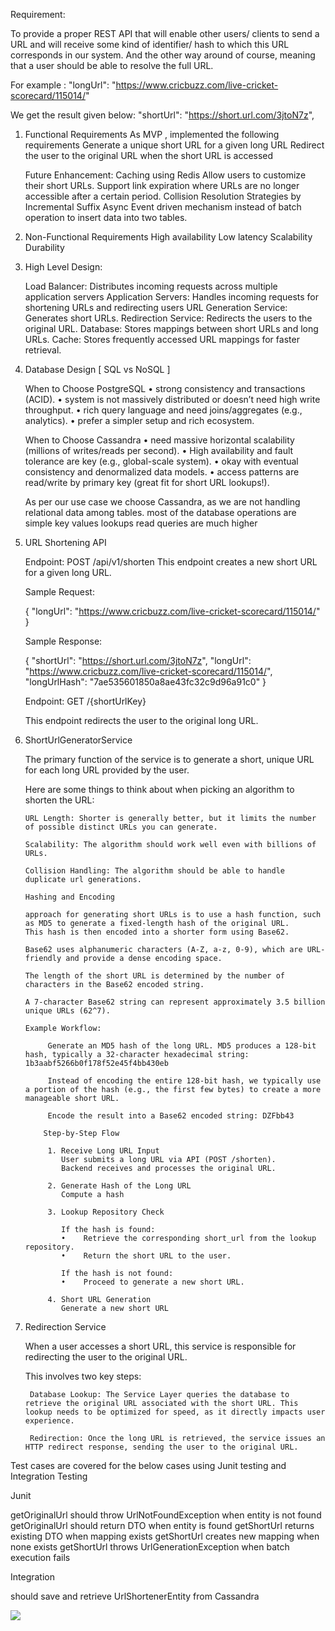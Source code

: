 Requirement:

To provide a proper REST API that will enable other users/ clients to send a
URL and will receive some kind of identifier/ hash to which this URL corresponds
in our system. And the other way around of course, meaning that a user should be
able to resolve the full URL.


For example :
   "longUrl": "https://www.cricbuzz.com/live-cricket-scorecard/115014/"

We get the result given below:
   "shortUrl": "https://short.url.com/3jtoN7z",

1. Functional Requirements
   As MVP , implemented the following requirements
      Generate a unique short URL for a given long URL
      Redirect the user to the original URL when the short URL is accessed

   Future Enhancement:
      Caching using Redis
      Allow users to customize their short URLs.
      Support link expiration where URLs are no longer accessible after a certain period.
      Collision Resolution Strategies by Incremental Suffix
      Async Event driven mechanism instead of batch operation to insert data into two tables.

2. Non-Functional Requirements
   High availability 
   Low latency 
   Scalability 
   Durability
   

3. High Level Design:

   Load Balancer: Distributes incoming requests across multiple application servers
   Application Servers: Handles incoming requests for shortening URLs and redirecting users
   URL Generation Service: Generates short URLs.
   Redirection Service: Redirects the users to the original URL.
   Database: Stores mappings between short URLs and long URLs.
   Cache: Stores frequently accessed URL mappings for faster retrieval.

4. Database Design [ SQL vs NoSQL ]

   When to Choose PostgreSQL
   •	strong consistency and transactions (ACID).
   •	system is not massively distributed or doesn’t need high write throughput.
   •	rich query language and need joins/aggregates (e.g., analytics).
   •	prefer a simpler setup and rich ecosystem.

   When to Choose Cassandra
   •	need massive horizontal scalability (millions of writes/reads per second).
   •	High availability and fault tolerance are key (e.g., global-scale system).
   •	okay with eventual consistency and denormalized data models.
   •	access patterns are read/write by primary key (great fit for short URL lookups!).

   As per our use case we choose Cassandra, 
      as we are not handling relational data among tables.
      most of the database operations are simple key values lookups
      read queries are much higher

5. URL Shortening API

   Endpoint: POST /api/v1/shorten
   This endpoint creates a new short URL for a given long URL.

   Sample Request:
   
   {
   "longUrl": "https://www.cricbuzz.com/live-cricket-scorecard/115014/"
   }
   
   Sample Response:

   {
   "shortUrl": "https://short.url.com/3jtoN7z",
   "longUrl": "https://www.cricbuzz.com/live-cricket-scorecard/115014/",
   "longUrlHash": "7ae535601850a8ae43fc32c9d96a91c0"
   }

   Endpoint: GET /{shortUrlKey}

   This endpoint redirects the user to the original long URL.

6. ShortUrlGeneratorService

   The primary function of the service is to generate a short, unique URL for each long URL provided by the user.
   
   Here are some things to think about when picking an algorithm to shorten the URL:
   
       URL Length: Shorter is generally better, but it limits the number of possible distinct URLs you can generate.
   
       Scalability: The algorithm should work well even with billions of URLs.
   
       Collision Handling: The algorithm should be able to handle duplicate url generations.

       Hashing and Encoding

       approach for generating short URLs is to use a hash function, such as MD5 to generate a fixed-length hash of the original URL.
       This hash is then encoded into a shorter form using Base62.

       Base62 uses alphanumeric characters (A-Z, a-z, 0-9), which are URL-friendly and provide a dense encoding space.

       The length of the short URL is determined by the number of characters in the Base62 encoded string.

       A 7-character Base62 string can represent approximately 3.5 billion unique URLs (62^7).

       Example Workflow:
   
            Generate an MD5 hash of the long URL. MD5 produces a 128-bit hash, typically a 32-character hexadecimal string: 1b3aabf5266b0f178f52e45f4bb430eb
   
            Instead of encoding the entire 128-bit hash, we typically use a portion of the hash (e.g., the first few bytes) to create a more manageable short URL.
   
            Encode the result into a Base62 encoded string: DZFbb43

           Step-by-Step Flow
            
            1. Receive Long URL Input
               User submits a long URL via API (POST /shorten).
               Backend receives and processes the original URL.

            2. Generate Hash of the Long URL
               Compute a hash 

            3. Lookup Repository Check

               If the hash is found:
               •	Retrieve the corresponding short_url from the lookup repository.
               •	Return the short URL to the user.

               If the hash is not found:
               •	Proceed to generate a new short URL.
         
            4. Short URL Generation
               Generate a new short URL

7. Redirection Service

   When a user accesses a short URL, this service is responsible for redirecting the user to the original URL.

   This involves two key steps:
   
        Database Lookup: The Service Layer queries the database to retrieve the original URL associated with the short URL. This lookup needs to be optimized for speed, as it directly impacts user experience.
   
        Redirection: Once the long URL is retrieved, the service issues an HTTP redirect response, sending the user to the original URL.

Test cases are covered for the below cases using Junit testing and Integration Testing

Junit

   getOriginalUrl should throw UrlNotFoundException when entity is not found
   getOriginalUrl should return DTO when entity is found
   getShortUrl returns existing DTO when mapping exists
   getShortUrl creates new mapping when none exists
   getShortUrl throws UrlGenerationException when batch execution fails

Integration

   should save and retrieve UrlShortenerEntity from Cassandra



![](/Users/dineshkumar/Downloads/HLD.png)